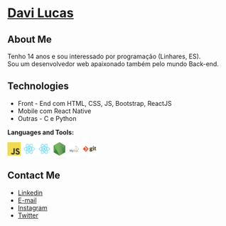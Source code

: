  # <a href="https://www.linkedin.com/in/davi-lucas-93abb71b3/">Davi Lucas</a>
 
## About Me
Tenho 14 anos e sou interessado por programação (Linhares, ES). 
<br>
Sou um desenvolvedor web apaixonado também pelo mundo Back-end.

## Technologies
- Front - End com HTML, CSS, JS, Bootstrap, ReactJS
- Mobile com React Native
- Outras - C e Python

**Languages and Tools:**  

<code><img height="30" src="https://raw.githubusercontent.com/github/explore/80688e429a7d4ef2fca1e82350fe8e3517d3494d/topics/javascript/javascript.png"></code>
<code><img height="30" src="https://raw.githubusercontent.com/github/explore/80688e429a7d4ef2fca1e82350fe8e3517d3494d/topics/react/react.png"></code>
<code><img height="30" src="https://raw.githubusercontent.com/github/explore/80688e429a7d4ef2fca1e82350fe8e3517d3494d/topics/react-native/react-native.png"></code>
<code><img height="30" src="https://raw.githubusercontent.com/github/explore/80688e429a7d4ef2fca1e82350fe8e3517d3494d/topics/nodejs/nodejs.png"></code>
<code><img height="30" src="https://raw.githubusercontent.com/github/explore/80688e429a7d4ef2fca1e82350fe8e3517d3494d/topics/mysql/mysql.png"></code>
<code><img height="30" src="https://raw.githubusercontent.com/github/explore/80688e429a7d4ef2fca1e82350fe8e3517d3494d/topics/git/git.png"></code>


##  Contact Me
- <a href="https://www.linkedin.com/in/davi-lucas-93abb71b3/">Linkedin</a>
- <a href="mailto:davilucasdlcreator@gmail.com">E-mail</a>
- <a href="https://instagram.com/davidlpc1">Instagram</a>
- <a href="https://twitter.com/ProgramadorDavi">Twitter</a>
</div>
